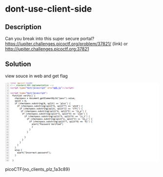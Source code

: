 # dont-use-client-side

## Description

Can you break into this super secure portal? https://jupiter.challenges.picoctf.org/problem/37821/ (link) or http://jupiter.challenges.picoctf.org:37821

## Solution

view souce in web and get flag 

<img src="source_code .png">




picoCTF{no_clients_plz_1a3c89}